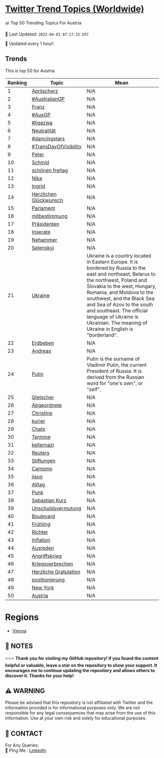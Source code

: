 [Twitter Trend Topics (Worldwide)](https://github.com/ErcinDedeoglu/Twitter-Trend-Topics)
==========


📊 Top 50 Trending Topics For Austria

📆 Last Updated: `2023-04-01 07:17:32 UTC`

🔧 Updated every 1 hour!


## Trends

This is top 50 for Austria

| Ranking | Topic | Mean |
| ------- | ------------ | ------------ |
| 1 | [Aprilscherz](http://twitter.com/search?q=Aprilscherz) | N/A |
| 2 | [#AustralianGP](http://twitter.com/search?q=%23AustralianGP) | N/A |
| 3 | [Franz](http://twitter.com/search?q=Franz) | N/A |
| 4 | [#AusGP](http://twitter.com/search?q=%23AusGP) | N/A |
| 5 | [#ligazwa](http://twitter.com/search?q=%23ligazwa) | N/A |
| 6 | [Neutralität](http://twitter.com/search?q=Neutralit%c3%a4t) | N/A |
| 7 | [#dancingstars](http://twitter.com/search?q=%23dancingstars) | N/A |
| 8 | [#TransDayOfVisibility](http://twitter.com/search?q=%23TransDayOfVisibility) | N/A |
| 9 | [Peter](http://twitter.com/search?q=Peter) | N/A |
| 10 | [Schmid](http://twitter.com/search?q=Schmid) | N/A |
| 11 | [schönen freitag](http://twitter.com/search?q=sch%c3%b6nen+freitag) | N/A |
| 12 | [Nika](http://twitter.com/search?q=Nika) | N/A |
| 13 | [Ingrid](http://twitter.com/search?q=Ingrid) | N/A |
| 14 | [Herzlichen Glückwunsch](http://twitter.com/search?q=Herzlichen+Gl%c3%bcckwunsch) | N/A |
| 15 | [Parlament](http://twitter.com/search?q=Parlament) | N/A |
| 16 | [mitbestimmung](http://twitter.com/search?q=mitbestimmung) | N/A |
| 17 | [Präsidenten](http://twitter.com/search?q=Pr%c3%a4sidenten) | N/A |
| 18 | [Inserate](http://twitter.com/search?q=Inserate) | N/A |
| 19 | [Nehammer](http://twitter.com/search?q=Nehammer) | N/A |
| 20 | [Selenskyj](http://twitter.com/search?q=Selenskyj) | N/A |
| 21 | [Ukraine](http://twitter.com/search?q=Ukraine) | Ukraine is a country located in Eastern Europe. It is bordered by Russia to the east and northeast, Belarus to the northwest, Poland and Slovakia to the west, Hungary, Romania, and Moldova to the southwest, and the Black Sea and Sea of Azov to the south and southeast. The official language of Ukraine is Ukrainian. The meaning of Ukraine in English is "borderland". |
| 22 | [Erdbeben](http://twitter.com/search?q=Erdbeben) | N/A |
| 23 | [Andreas](http://twitter.com/search?q=Andreas) | N/A |
| 24 | [Putin](http://twitter.com/search?q=Putin) | Putin is the surname of Vladimir Putin, the current President of Russia. It is derived from the Russian word for "one's own", or "self". |
| 25 | [Gletscher](http://twitter.com/search?q=Gletscher) | N/A |
| 26 | [Abgeordnete](http://twitter.com/search?q=Abgeordnete) | N/A |
| 27 | [Christine](http://twitter.com/search?q=Christine) | N/A |
| 28 | [kurier](http://twitter.com/search?q=kurier) | N/A |
| 29 | [Chats](http://twitter.com/search?q=Chats) | N/A |
| 30 | [Termine](http://twitter.com/search?q=Termine) | N/A |
| 31 | [kellernazi](http://twitter.com/search?q=kellernazi) | N/A |
| 32 | [Reuters](http://twitter.com/search?q=Reuters) | N/A |
| 33 | [Stiftungen](http://twitter.com/search?q=Stiftungen) | N/A |
| 34 | [Campino](http://twitter.com/search?q=Campino) | N/A |
| 35 | [jisoo](http://twitter.com/search?q=jisoo) | N/A |
| 36 | [Alltag](http://twitter.com/search?q=Alltag) | N/A |
| 37 | [Punk](http://twitter.com/search?q=Punk) | N/A |
| 38 | [Sebastian Kurz](http://twitter.com/search?q=Sebastian+Kurz) | N/A |
| 39 | [Unschuldsvermutung](http://twitter.com/search?q=Unschuldsvermutung) | N/A |
| 40 | [Boulevard](http://twitter.com/search?q=Boulevard) | N/A |
| 41 | [Frühling](http://twitter.com/search?q=Fr%c3%bchling) | N/A |
| 42 | [Richter](http://twitter.com/search?q=Richter) | N/A |
| 43 | [Inflation](http://twitter.com/search?q=Inflation) | N/A |
| 44 | [Ausreden](http://twitter.com/search?q=Ausreden) | N/A |
| 45 | [Angriffskrieg](http://twitter.com/search?q=Angriffskrieg) | N/A |
| 46 | [Kriegsverbrechen](http://twitter.com/search?q=Kriegsverbrechen) | N/A |
| 47 | [Herzliche Gratulation](http://twitter.com/search?q=Herzliche+Gratulation) | N/A |
| 48 | [positionierung](http://twitter.com/search?q=positionierung) | N/A |
| 49 | [New York](http://twitter.com/search?q=New+York) | N/A |
| 50 | [Austria](http://twitter.com/search?q=Austria) | N/A |



# Regions

* [Vienna](</Austria/Vienna.md>)



## 📝 NOTES

⭐⭐⭐ **Thank you for visiting my GitHub repository! If you found the content helpful or valuable, leave a star on the repository to show your support. It encourages me to continue updating the repository and allows others to discover it. Thanks for your help!**


## ⚠️ WARNING

Please be advised that this repository is not affiliated with Twitter and the information provided is for informational purposes only. We are not responsible for any legal consequences that may arise from the use of this information. Use at your own risk and solely for educational purposes.


## 📨 CONTACT

 For Any Queries:  
            🏓 Ping Me : [LinkedIn](https://www.linkedin.com/in/ercindedeoglu/)
